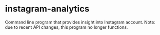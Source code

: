 # instagram-analytics
Command line program that provides insight into Instagram account. Note: due to recent API changes, this program no longer functions.
